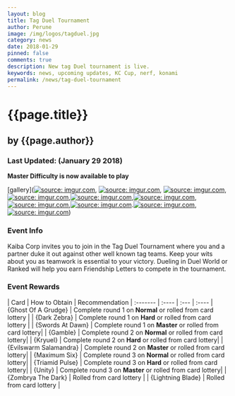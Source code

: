 ```yaml
---
layout: blog
title: Tag Duel Tournament
author: Perune
image: /img/logos/tagduel.jpg
category: news
date: 2018-01-29
pinned: false
comments: true
description: New tag Duel tournament is live.
keywords: news, upcoming updates, KC Cup, nerf, konami
permalink: /news/tag-duel-tournament
---
```


# {{page.title}}
## by {{page.author}}


### Last Updated: (January 29 2018) 
**Master Difficulty is now available to play**

[gallery](<a href="https://imgur.com/2POgHwA"><img src="https://i.imgur.com/2POgHwA.png" title="source: imgur.com" /></a>, <a href="https://imgur.com/uDxXZI6"><img src="https://i.imgur.com/uDxXZI6.png" title="source: imgur.com" /></a>, <a href="https://imgur.com/3hyERps"><img src="https://i.imgur.com/3hyERps.png" title="source: imgur.com" /></a>, <a href="https://imgur.com/kSnlQOy"><img src="https://i.imgur.com/kSnlQOy.png" title="source: imgur.com" /></a>,<a href="https://imgur.com/tQG5i9V"><img src="https://i.imgur.com/tQG5i9V.png" title="source: imgur.com" /></a>,<a href="https://imgur.com/C2NrjOq"><img src="https://i.imgur.com/C2NrjOq.png" title="source: imgur.com" /></a>,<a href="https://imgur.com/G5pqBT1"><img src="https://i.imgur.com/G5pqBT1.png" title="source: imgur.com" /></a>,<a href="https://imgur.com/1yyXp5N"><img src="https://i.imgur.com/1yyXp5N.png" title="source: imgur.com" /></a>.<a href="https://imgur.com/kiwJ1Ye"><img src="https://i.imgur.com/kiwJ1Ye.png" title="source: imgur.com" /></a>,<a href="https://imgur.com/YBFcOPm"><img src="https://i.imgur.com/YBFcOPm.png" title="source: imgur.com" /></a>)

### Event Info
Kaiba Corp invites you to join in the Tag Duel Tournament where you and a partner duke it out against other well known tag teams.  Keep your wits about you as teamwork is essential to your victory.  Dueling in Duel World or Ranked will help you earn Friendship Letters to compete in the tournament.

### Event Rewards

| Card    | How to Obtain |  Recommendation
| :------- | :---- | :--- | :---- 
| {Ghost Of A Grudge} | Complete round 1 on **Normal** or rolled from card lottery | 
| {Dark Zebra} | Complete round 1 on **Hard** or rolled from card lottery |
| {Swords At Dawn} | Complete round 1 on **Master** or rolled from card lottery|
| {Gamble} | Complete round 2 on **Normal** or rolled from card lottery|
| {Kryuel} | Complete round 2 on **Hard** or rolled from card lottery|
| {Evilswarm Salamandra} | Complete round 2 on **Master** or rolled from card lottery|
| {Maximum Six} | Complete round 3 on **Normal** or rolled from card lottery|
| {Triamid Pulse} | Complete round 3 on **Hard** or rolled from card lottery|
| {Unity} | Complete round 3 on **Master** or rolled from card lottery|
| {Zombrya The Dark} | Rolled from card lottery |
| {Lightning Blade} | Rolled from card lottery |
